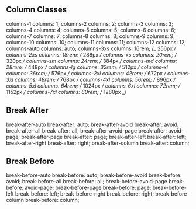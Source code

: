 ## Column Classes

columns-1 columns: 1;
columns-2 columns: 2;
columns-3 columns: 3;
columns-4 columns: 4;
columns-5 columns: 5;
columns-6 columns: 6;
columns-7 columns: 7;
columns-8 columns: 8;
columns-9 columns: 9;
columns-10 columns: 10;
columns-11 columns: 11;
columns-12 columns: 12;
columns-auto columns: auto;
columns-3xs columns: 16rem; /_ 256px _/
columns-2xs columns: 18rem; /_ 288px _/
columns-xs columns: 20rem; /_ 320px _/
columns-sm columns: 24rem; /_ 384px _/
columns-md columns: 28rem; /_ 448px _/
columns-lg columns: 32rem; /_ 512px _/
columns-xl columns: 36rem; /_ 576px _/
columns-2xl columns: 42rem; /_ 672px _/
columns-3xl columns: 48rem; /_ 768px _/
columns-4xl columns: 56rem; /_ 896px _/
columns-5xl columns: 64rem; /_ 1024px _/
columns-6xl columns: 72rem; /_ 1152px _/
columns-7xl columns: 80rem; /_ 1280px _/

## Break After

break-after-auto break-after: auto;
break-after-avoid break-after: avoid;
break-after-all break-after: all;
break-after-avoid-page break-after: avoid-page;
break-after-page break-after: page;
break-after-left break-after: left;
break-after-right break-after: right;
break-after-column break-after: column;

## Break Before

break-before-auto break-before: auto;
break-before-avoid break-before: avoid;
break-before-all break-before: all;
break-before-avoid-page break-before: avoid-page;
break-before-page break-before: page;
break-before-left break-before: left;
break-before-right break-before: right;
break-before-column break-before: column;
